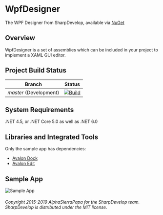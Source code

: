 # WpfDesigner
The WPF Designer from SharpDevelop, available via [NuGet](https://www.nuget.org/packages/ICSharpCode.WpfDesigner/)

## Overview

WpfDesigner is a set of assemblies which can be included in your project to implement a XAML GUI editor.
 
## Project Build Status

Branch | Status
--- | ---
*master* (Development) | [![Build](https://github.com/icsharpcode/WpfDesigner/actions/workflows/dotnet.yml/badge.svg)](https://github.com/icsharpcode/WpfDesigner/actions/workflows/dotnet.yml)


## System Requirements

.NET 4.5, or .NET Core 5.0 as well as .NET 6.0

## Libraries and Integrated Tools

Only the sample app has dependencies:
* [Avalon Dock](http://avalondock.codeplex.com/)
* [Avalon Edit](https://github.com/icsharpcode/AvalonEdit)

## Sample App
![Sample App](/screenshot.png?raw=true "Sample App")

###### Copyright 2015-2019 AlphaSierraPapa for the SharpDevelop team. SharpDevelop is distributed under the MIT license.
